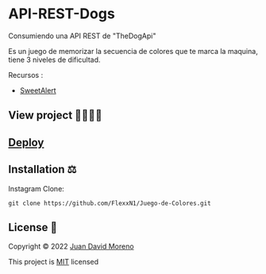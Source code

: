 # API-REST-Dogs
Consumiendo una API REST de "TheDogApi"

Es un juego de memorizar la secuencia de colores que te marca la maquina, tiene 3 niveles de dificultad.

Recursos :

- [SweetAlert](https://cdnjs.com/libraries/sweetalert)

## View project 🚀🙋🏻‍♂️
## [Deploy](https://flexxn1.github.io/Juego-de-Colores//)

## Installation ⚖
Instagram Clone:
```
git clone https://github.com/FlexxN1/Juego-de-Colores.git
 ```

## License 🔐

Copyright © 2022 [Juan David Moreno](https://github.com/FlexxN1)

This project is [MIT](https://choosealicense.com/licenses/mit/) licensed

